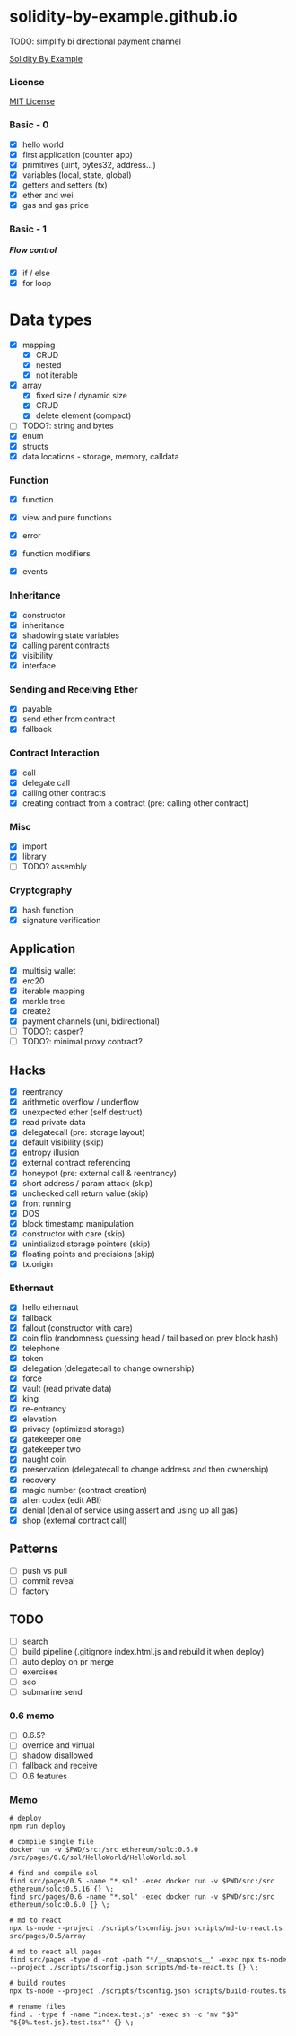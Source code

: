 # solidity-by-example.github.io

TODO: simplify bi directional payment channel

[Solidity By Example](https://solidity-by-example.org)

### License

[MIT License](LICENSE)

### Basic - 0

- [x] hello world
- [x] first application (counter app)
- [x] primitives (uint, bytes32, address...)
- [x] variables (local, state, global)
- [x] getters and setters (tx)
- [x] ether and wei
- [x] gas and gas price

### Basic - 1

##### Flow control

- [x] if / else
- [x] for loop

# Data types

- [x] mapping
  - [x] CRUD
  - [x] nested
  - [x] not iterable
- [x] array
  - [x] fixed size / dynamic size
  - [x] CRUD
  - [x] delete element (compact)
- [ ] TODO?: string and bytes
- [x] enum
- [x] structs
- [x] data locations - storage, memory, calldata

### Function

- [x] function
- [x] view and pure functions
- [x] error
- [x] function modifiers

- [x] events

### Inheritance

- [x] constructor
- [x] inheritance
- [x] shadowing state variables
- [x] calling parent contracts
- [x] visibility
- [x] interface

### Sending and Receiving Ether

- [x] payable
- [x] send ether from contract
- [x] fallback

### Contract Interaction

- [x] call
- [x] delegate call
- [x] calling other contracts
- [x] creating contract from a contract (pre: calling other contract)

### Misc

- [x] import
- [x] library
- [ ] TODO? assembly

### Cryptography

- [x] hash function
- [x] signature verification

## Application

- [x] multisig wallet
- [x] erc20
- [x] iterable mapping
- [x] merkle tree
- [x] create2
- [x] payment channels (uni, bidirectional)
- [ ] TODO?: casper?
- [ ] TODO?: minimal proxy contract?

## Hacks

- [x] reentrancy
- [x] arithmetic overflow / underflow
- [x] unexpected ether (self destruct)
- [x] read private data
- [x] delegatecall (pre: storage layout)
- [x] default visibility (skip)
- [x] entropy illusion
- [x] external contract referencing
- [x] honeypot (pre: external call & reentrancy)
- [x] short address / param attack (skip)
- [x] unchecked call return value (skip)
- [x] front running
- [x] DOS
- [x] block timestamp manipulation
- [x] constructor with care (skip)
- [x] unintializsd storage pointers (skip)
- [x] floating points and precisions (skip)
- [x] tx.origin

### Ethernaut

- [x] hello ethernaut
- [x] fallback
- [x] fallout (constructor with care)
- [x] coin flip (randomness guessing head / tail based on prev block hash)
- [x] telephone
- [x] token
- [x] delegation (delegatecall to change ownership)
- [x] force
- [x] vault (read private data)
- [x] king
- [x] re-entrancy
- [x] elevation
- [x] privacy (optimized storage)
- [x] gatekeeper one
- [x] gatekeeper two
- [x] naught coin
- [x] preservation (delegatecall to change address and then ownership)
- [x] recovery
- [x] magic number (contract creation)
- [x] alien codex (edit ABI)
- [x] denial (denial of service using assert and using up all gas)
- [x] shop (external contract call)

## Patterns

- [ ] push vs pull
- [ ] commit reveal
- [ ] factory

## TODO

- [ ] search
- [ ] build pipeline (.gitignore index.html.js and rebuild it when deploy)
- [ ] auto deploy on pr merge
- [ ] exercises
- [ ] seo
- [ ] submarine send

### 0.6 memo

- [ ] 0.6.5?
- [ ] override and virtual
- [ ] shadow disallowed
- [ ] fallback and receive
- [ ] 0.6 features

### Memo

```shell
# deploy
npm run deploy

# compile single file
docker run -v $PWD/src:/src ethereum/solc:0.6.0 /src/pages/0.6/sol/HelloWorld/HelloWorld.sol

# find and compile sol
find src/pages/0.5 -name "*.sol" -exec docker run -v $PWD/src:/src ethereum/solc:0.5.16 {} \;
find src/pages/0.6 -name "*.sol" -exec docker run -v $PWD/src:/src ethereum/solc:0.6.0 {} \;

# md to react
npx ts-node --project ./scripts/tsconfig.json scripts/md-to-react.ts src/pages/0.5/array

# md to react all pages
find src/pages -type d -not -path "*/__snapshots__" -exec npx ts-node --project ./scripts/tsconfig.json scripts/md-to-react.ts {} \;

# build routes
npx ts-node --project ./scripts/tsconfig.json scripts/build-routes.ts

# rename files
find . -type f -name "index.test.js" -exec sh -c 'mv "$0" "${0%.test.js}.test.tsx"' {} \;
```
